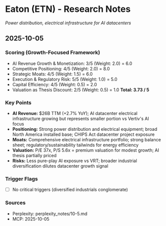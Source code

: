 # Eaton (ETN) - Research Notes

*Power distribution, electrical infrastructure for AI datacenters*

## 2025-10-05

### Scoring (Growth-Focused Framework)
- AI Revenue Growth & Monetization: 3/5 (Weight: 2.0) = 6.0
- Competitive Positioning: 4/5 (Weight: 2.0) = 8.0
- Strategic Moats: 4/5 (Weight: 1.5) = 6.0
- Execution & Regulatory Risk: 5/5 (Weight: 1.0) = 5.0
- Capital Efficiency: 4/5 (Weight: 0.5) = 2.0
- Valuation as Thesis Discount: 2/5 (Weight: 0.5) = 1.0
**Total: 3.73 / 5**

### Key Points
- **AI Revenue:** $26B TTM (+2.7% YoY); AI datacenter electrical infrastructure growing but represents smaller portion vs Vertiv's AI focus
- **Positioning:** Strong power distribution and electrical equipment; broad North America installed base; CHIPS Act datacenter project exposure
- **Moats:** Comprehensive electrical infrastructure portfolio; strong balance sheet; regulatory/sustainability tailwinds for energy efficiency
- **Valuation:** P/E 37x, P/S 5.6x = premium valuation for modest growth; AI thesis partially priced
- **Risks:** Less pure-play AI exposure vs VRT; broader industrial diversification dilutes datacenter growth signal

### Trigger Flags
- [ ] No critical triggers (diversified industrials conglomerate)

### Sources
- Perplexity: perplexity_notes/10-5.md
- MCP: 2025-10-05
